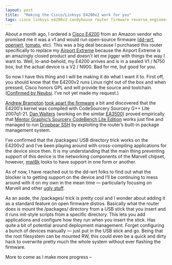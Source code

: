```yaml
---
layout: post
title:  "Making the Cisco/Linksys E4200v2 work for you"
tags: cisco linksys e4200v2 candyhouse router firmware reverse_engineering linux wifi
---
```


About a month ago, I ordered a [Cisco E4200](http://amzn.to/2A5tUN0) from an Amazon vendor who promised me it was a v1 and would run open-source firmware ([dd-wrt](http://dd-wrt.com), [openwrt](http://openwrt.org/), [tomato](http://tomatousb.org/), etc).  This was a big deal because I purchased this router specifically to replace my [Airport Extreme](http://amzn.to/2A4FRm3) because the Airport Extreme is an amazingly closed product and doesn't let me jigger with things the way I want to.  Well, lo-and-behold, my E4200 arrives and is in a sealed V1 / N750 box, but the actual device is a V2 / N900.  Bad for me, but good for you.

So now I have this thing and I will be making it do what I want it to.  First off, you should know that the E4200v2 runs Linux right out of the box and when pressed, Cisco honors GPL and will provide the source and toolchain.  ([Confirmed by Neubsi](http://blog.bramp.net/post/2012/01/24/hacking-linksys-e4200v2-firmware/#comment-1005230407).  I’ve not yet made my request.)

[Andrew Brampton](http://bramp.net) [took apart the firmware](http://blog.bramp.net/post/2012/01/24/hacking-linksys-e4200v2-firmware/) a bit and discovered that the E4200′s kernel was compiled with CodeSourcery Sourcery G++ Lite 2007q1-21.  [Dan Walters](http://walters.io) (working on the similar [EA3500](http://amzn.to/2iQeEua)) proved empirically that [Mentor Graphic’s Sourcery CodeBench Lite Edition](https://www.mentor.com/embedded-software/sourcery-tools/sourcery-codebench/editions/lite-edition/) works just fine and managed to run [Dropbear SSH](https://matt.ucc.asn.au/dropbear/dropbear.html) by exploiting the router’s built-in package management system.

I’ve confirmed that the /packages/ USB directory trick works on the E4200v2 and I’ve been playing around with cross-compiling applications for the device since then.  It is my understanding that the main thing preventing support of this device is the networking components of the Marvell chipset, however, [mwl8k](https://wiki.debian.org/mwl8k) looks to have support in one form or another.

As of now, I have reached out to the dd-wrt folks to find out what the blocker is to getting support on the device and I’ll be continuing to mess around with it on my own in the mean time — particularly focusing on Marvell and other [ugly stuff](https://wikidevi.com/wiki/Linksys_E4200_v2).

As an aside, the /packages/ trick is pretty cool and I wonder about adding it as a standard feature on open firmware distros.  Basically what the router does is mount the /packages/ directory from a USB stick that you insert and it runs init-style scripts from a specific directory.  This lets you add applications and configure how they run when you insert the stick.  Has quite a bit of potential around deployment management.  Forget configuring a bunch of devices manually — just put in the USB stick and go.  Being that the root filesystem can be mounted RW, this could even be a quick and dirty hack to overwrite pretty much the whole system without ever flashing the firmware.

More to come as I make more progress –
